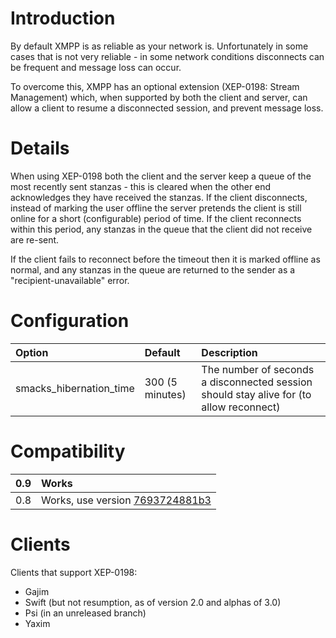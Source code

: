# Introduction #

By default XMPP is as reliable as your network is. Unfortunately in some cases that is not very reliable - in some network conditions disconnects can be frequent and message loss can occur.

To overcome this, XMPP has an optional extension (XEP-0198: Stream Management) which, when supported by both the client and server, can allow a client to resume a disconnected session, and prevent message loss.

# Details #

When using XEP-0198 both the client and the server keep a queue of the most recently sent stanzas - this is cleared when the other end acknowledges they have received the stanzas. If the client disconnects, instead of marking the user offline the server pretends the client is still online for a short (configurable) period of time. If the client reconnects within this period, any stanzas in the queue that the client did not receive are re-sent.

If the client fails to reconnect before the timeout then it is marked offline as normal, and any stanzas in the queue are returned to the sender as a "recipient-unavailable" error.

# Configuration #

| **Option** | **Default** | **Description** |
|:-----------|:------------|:----------------|
| smacks\_hibernation\_time | 300 (5 minutes) | The number of seconds a disconnected session should stay alive for (to allow reconnect) |

# Compatibility #
|0.9|Works|
|:--|:----|
|0.8|Works, use version [7693724881b3](http://prosody-modules.googlecode.com/hg-history/7693724881b3f3cdafa35763f00dd040d02313bf/mod_smacks/mod_smacks.lua)|

# Clients #
Clients that support XEP-0198:
  * Gajim
  * Swift (but not resumption, as of version 2.0 and alphas of 3.0)
  * Psi (in an unreleased branch)
  * Yaxim
